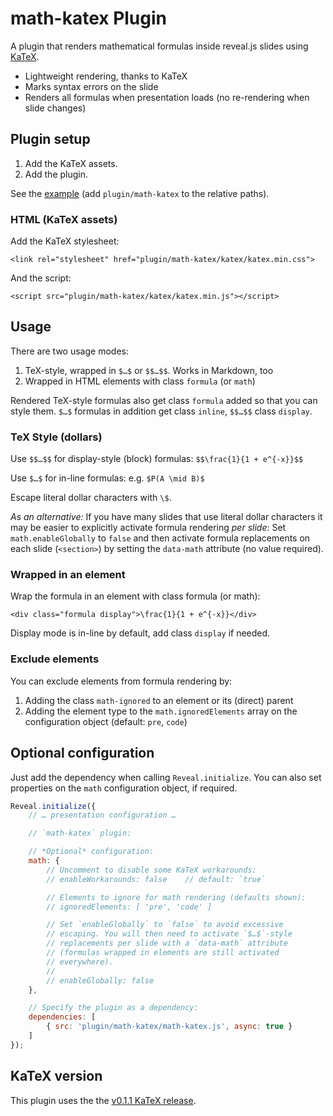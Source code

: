 # math-katex Plugin

A plugin that renders mathematical formulas inside reveal.js slides using
 [KaTeX](https://github.com/Khan/KaTeX]).

- Lightweight rendering, thanks to KaTeX
- Marks syntax errors on the slide
- Renders all formulas when presentation loads (no re-rendering when slide changes)


## Plugin setup

1. Add the KaTeX assets.
2. Add the plugin.

See the [example](example.html) (add `plugin/math-katex` to the relative paths).


### HTML (KaTeX assets)

Add the KaTeX stylesheet:

`<link rel="stylesheet" href="plugin/math-katex/katex/katex.min.css">`

And the script:

`<script src="plugin/math-katex/katex/katex.min.js"></script>`



## Usage

There are two usage modes:

1. TeX-style, wrapped in `$…$` or `$$…$$`. Works in Markdown, too
2. Wrapped in HTML elements with class `formula` (or `math`)

Rendered TeX-style formulas also get class `formula` added so that you can style them. `$…$` formulas in addition get class `inline`, `$$…$$` class `display`.


### TeX Style (dollars)

Use `$$…$$` for display-style (block) formulas: `$$\frac{1}{1 + e^{-x}}$$`

Use `$…$` for in-line formulas: e.g. `$P(A \mid B)$`

Escape literal dollar characters with `\$`.

*As an alternative:* If you have many slides that use literal dollar characters it may be easier to explicitly activate formula rendering *per slide*: Set `math.enableGlobally` to `false` and then activate formula replacements on each slide (`<section>`) by setting the `data-math` attribute (no value required).


### Wrapped in an element

Wrap the formula in an element with class formula (or math):

`<div class="formula display">\frac{1}{1 + e^{-x}}</div>`

Display mode is in-line by default, add class `display` if needed.


### Exclude elements

You can exclude elements from formula rendering by:

1. Adding the class `math-ignored` to an element or its (direct) parent
1. Adding the element type to the `math.ignoredElements` array on the configuration object (default: `pre`, `code`)



## Optional configuration

Just add the dependency when calling `Reveal.initialize`. You can also set properties on the `math` configuration object, if required.


```javascript
Reveal.initialize({
    // … presentation configuration …

    // `math-katex` plugin:

    // *Optional* configuration:
    math: {
        // Uncomment to disable some KaTeX workarounds:
        // enableWorkarounds: false    // default: `true`

        // Elements to ignore for math rendering (defaults shown):
        // ignoredElements: [ 'pre', 'code' ]

        // Set `enableGlobally` to `false` to avoid excessive
        // escaping. You will then need to activate `$…$`-style
        // replacements per slide with a `data-math` attribute
        // (formulas wrapped in elements are still activated
        // everywhere).
        //
        // enableGlobally: false
    },

    // Specify the plugin as a dependency:
	dependencies: [
        { src: 'plugin/math-katex/math-katex.js', async: true }
	]
});
```


## KaTeX version

This plugin uses the the [v0.1.1 KaTeX release](https://github.com/Khan/KaTeX/releases/tag/v0.1.1).